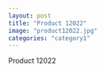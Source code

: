```yaml
---
layout: post
title: "Product 12022"
image: "product12022.jpg"
categories: "category1"
---
```

Product 12022
